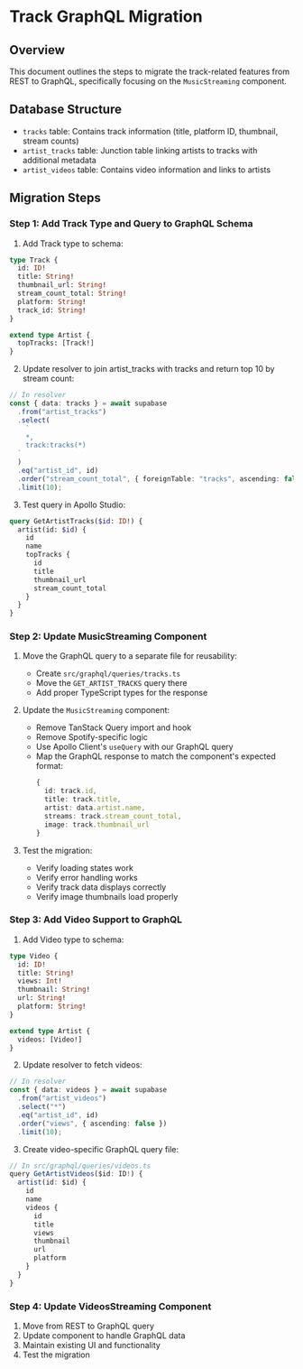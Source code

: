 # Track GraphQL Migration

## Overview

This document outlines the steps to migrate the track-related features from REST to GraphQL, specifically focusing on the `MusicStreaming` component.

## Database Structure

- `tracks` table: Contains track information (title, platform ID, thumbnail, stream counts)
- `artist_tracks` table: Junction table linking artists to tracks with additional metadata
- `artist_videos` table: Contains video information and links to artists

## Migration Steps

### Step 1: Add Track Type and Query to GraphQL Schema

1. Add Track type to schema:

```graphql
type Track {
  id: ID!
  title: String!
  thumbnail_url: String!
  stream_count_total: String!
  platform: String!
  track_id: String!
}

extend type Artist {
  topTracks: [Track!]
}
```

2. Update resolver to join artist_tracks with tracks and return top 10 by stream count:

```typescript
// In resolver
const { data: tracks } = await supabase
  .from("artist_tracks")
  .select(
    `
    *,
    track:tracks(*)
  `
  )
  .eq("artist_id", id)
  .order("stream_count_total", { foreignTable: "tracks", ascending: false })
  .limit(10);
```

3. Test query in Apollo Studio:

```graphql
query GetArtistTracks($id: ID!) {
  artist(id: $id) {
    id
    name
    topTracks {
      id
      title
      thumbnail_url
      stream_count_total
    }
  }
}
```

### Step 2: Update MusicStreaming Component

1. Move the GraphQL query to a separate file for reusability:

   - Create `src/graphql/queries/tracks.ts`
   - Move the `GET_ARTIST_TRACKS` query there
   - Add proper TypeScript types for the response

2. Update the `MusicStreaming` component:

   - Remove TanStack Query import and hook
   - Remove Spotify-specific logic
   - Use Apollo Client's `useQuery` with our GraphQL query
   - Map the GraphQL response to match the component's expected format:
     ```typescript
     {
       id: track.id,
       title: track.title,
       artist: data.artist.name,
       streams: track.stream_count_total,
       image: track.thumbnail_url
     }
     ```

3. Test the migration:
   - Verify loading states work
   - Verify error handling works
   - Verify track data displays correctly
   - Verify image thumbnails load properly

### Step 3: Add Video Support to GraphQL

1. Add Video type to schema:

```graphql
type Video {
  id: ID!
  title: String!
  views: Int!
  thumbnail: String!
  url: String!
  platform: String!
}

extend type Artist {
  videos: [Video!]
}
```

2. Update resolver to fetch videos:

```typescript
// In resolver
const { data: videos } = await supabase
  .from("artist_videos")
  .select("*")
  .eq("artist_id", id)
  .order("views", { ascending: false })
  .limit(10);
```

3. Create video-specific GraphQL query file:

```typescript
// In src/graphql/queries/videos.ts
query GetArtistVideos($id: ID!) {
  artist(id: $id) {
    id
    name
    videos {
      id
      title
      views
      thumbnail
      url
      platform
    }
  }
}
```

### Step 4: Update VideosStreaming Component

1. Move from REST to GraphQL query
2. Update component to handle GraphQL data
3. Maintain existing UI and functionality
4. Test the migration
